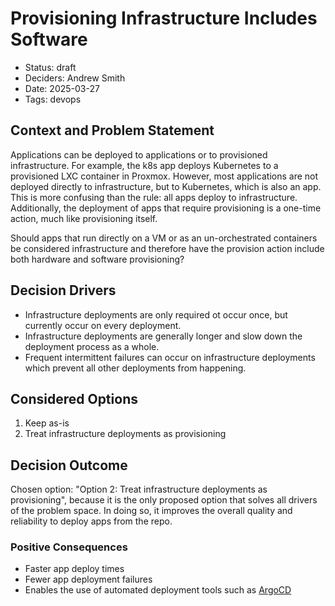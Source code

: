 # Provisioning Infrastructure Includes Software

- Status: draft
- Deciders: Andrew Smith
- Date: 2025-03-27
- Tags: devops

## Context and Problem Statement

Applications can be deployed to applications or to provisioned infrastructure. For example, the k8s app deploys Kubernetes to a provisioned LXC container in Proxmox. However, most applications are not deployed directly to infrastructure, but to Kubernetes, which is also an app. This is more confusing than the rule: all apps deploy to infrastructure. Additionally, the deployment of apps that require provisioning is a one-time action, much like provisioning itself.

Should apps that run directly on a VM or as an un-orchestrated containers be considered infrastructure and therefore have the provision action include both hardware and software provisioning?

## Decision Drivers

- Infrastructure deployments are only required ot occur once, but currently occur on every deployment.
- Infrastructure deployments are generally longer and slow down the deployment process as a whole.
- Frequent intermittent failures can occur on infrastructure deployments which prevent all other deployments from happening.

## Considered Options

1. Keep as-is
2. Treat infrastructure deployments as provisioning

## Decision Outcome

Chosen option: "Option 2: Treat infrastructure deployments as provisioning", because it is the only proposed option that solves all drivers of the problem space. In doing so, it improves the overall quality and reliability to deploy apps from the repo.

### Positive Consequences

- Faster app deploy times
- Fewer app deployment failures
- Enables the use of automated deployment tools such as [ArgoCD](https://argo-cd.readthedocs.io/en/stable/)
